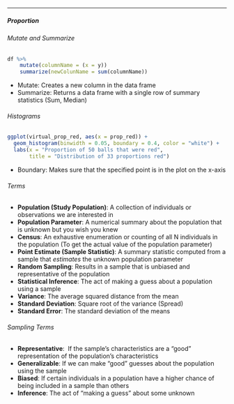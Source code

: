 ***
##### Proportion

###### Mutate and Summarize
```R
df %>%
	mutate(columnName = (x = y))
	summarize(newColunName = sum(columnName))
```
* Mutate: Creates a new column in the data frame
* Summarize: Returns a data frame with a single row of summary statistics (Sum, Median)

###### Histograms
```R
ggplot(virtual_prop_red, aes(x = prop_red)) +
  geom_histogram(binwidth = 0.05, boundary = 0.4, color = "white") +
  labs(x = "Proportion of 50 balls that were red", 
       title = "Distribution of 33 proportions red") 
```
* Boundary: Makes sure that the specified point is in the plot on the x-axis

###### Terms
* **Population (Study Population)**: A collection of individuals or observations we are interested in
* **Population Parameter**: A numerical summary about the population that is unknown but you wish you knew
* **Census**: An exhaustive enumeration or counting of all N individuals in the population (To get the actual value of the population parameter)
* **Point Estimate (Sample Statistic)**: A summary statistic computed from a sample that _estimates_ the unknown population parameter
* **Random Sampling**: Results in a sample that is unbiased and representative of the population
* **Statistical Inference**: The act of making a guess about a population using a sample
* **Variance**: The average squared distance from the mean
* **Standard Deviation**: Square root of the variance (Spread)
* **Standard Error**: The standard deviation of the means

###### Sampling Terms
* **Representative**:  If the sample’s characteristics are a “good” representation of the population’s characteristics
* **Generalizable**: If we can make “good” guesses about the population using the sample
* **Biased**: If certain individuals in a population have a higher chance of being included in a sample than others
* **Inference**: The act of “making a guess” about some unknown